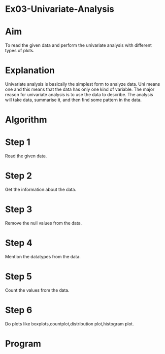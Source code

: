 # Ex03-Univariate-Analysis

# Aim  

To read the given data and perform the univariate analysis with different types of plots.  

# Explanation  

Univariate analysis is basically the simplest form to analyze data. Uni means one and this means that the data has only one kind of variable. The major reason for univariate analysis is to use the data to describe. The analysis will take data, summarise it, and then find some pattern in the data.  

# Algorithm  

# Step 1  

Read the given data.  

# Step 2  

Get the information about the data.  

# Step 3  

Remove the null values from the data.  

# Step 4  

Mention the datatypes from the data.  

# Step 5  

Count the values from the data.  

# Step 6  

Do plots like boxplots,countplot,distribution plot,histogram plot.  

# Program

